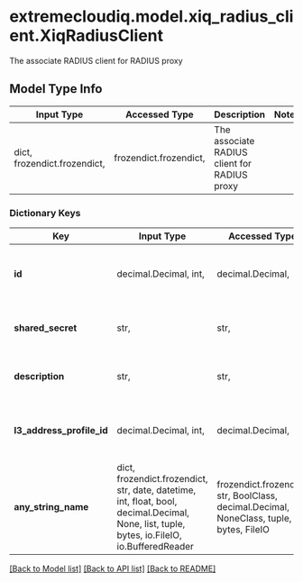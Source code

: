 # extremecloudiq.model.xiq_radius_client.XiqRadiusClient

The associate RADIUS client for RADIUS proxy

## Model Type Info
Input Type | Accessed Type | Description | Notes
------------ | ------------- | ------------- | -------------
dict, frozendict.frozendict,  | frozendict.frozendict,  | The associate RADIUS client for RADIUS proxy | 

### Dictionary Keys
Key | Input Type | Accessed Type | Description | Notes
------------ | ------------- | ------------- | ------------- | -------------
**id** | decimal.Decimal, int,  | decimal.Decimal,  | The RADIUS client ID | [optional] value must be a 64 bit integer
**shared_secret** | str,  | str,  | The shared secret of RADIUS client | [optional] 
**description** | str,  | str,  | The RADIUS client description | [optional] 
**l3_address_profile_id** | decimal.Decimal, int,  | decimal.Decimal,  | The associate L3 address profile ID | [optional] value must be a 64 bit integer
**any_string_name** | dict, frozendict.frozendict, str, date, datetime, int, float, bool, decimal.Decimal, None, list, tuple, bytes, io.FileIO, io.BufferedReader | frozendict.frozendict, str, BoolClass, decimal.Decimal, NoneClass, tuple, bytes, FileIO | any string name can be used but the value must be the correct type | [optional]

[[Back to Model list]](../../README.md#documentation-for-models) [[Back to API list]](../../README.md#documentation-for-api-endpoints) [[Back to README]](../../README.md)

